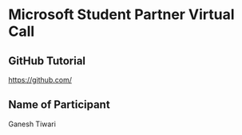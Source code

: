 # Microsoft Student Partner Virtual Call

## GitHub Tutorial

https://github.com/

## Name of Participant

Ganesh Tiwari
